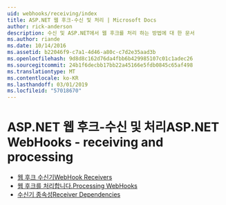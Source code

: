 ```yaml
---
uid: webhooks/receiving/index
title: ASP.NET 웹 후크-수신 및 처리 | Microsoft Docs
author: rick-anderson
description: 수신 및 ASP.NET에서 웹 후크를 처리 하는 방법에 대 한 문서
ms.author: riande
ms.date: 10/14/2016
ms.assetid: b22046f9-c7a1-4d46-a80c-c7d2e35aad3b
ms.openlocfilehash: 9d8d8c162d76da4fbb6b429985107c01c1adec26
ms.sourcegitcommit: 24b1f6decbb17bb22a45166e5fdb0845c65af498
ms.translationtype: MT
ms.contentlocale: ko-KR
ms.lasthandoff: 03/01/2019
ms.locfileid: "57018670"
---
```

# <a name="aspnet-webhooks---receiving-and-processing"></a><span data-ttu-id="ecbd6-103">ASP.NET 웹 후크-수신 및 처리</span><span class="sxs-lookup"><span data-stu-id="ecbd6-103">ASP.NET WebHooks - receiving and processing</span></span>

* [<span data-ttu-id="ecbd6-104">웹 후크 수신기</span><span class="sxs-lookup"><span data-stu-id="ecbd6-104">WebHook Receivers</span></span>](receivers.md)
* [<span data-ttu-id="ecbd6-105">웹 후크를 처리합니다.</span><span class="sxs-lookup"><span data-stu-id="ecbd6-105">Processing WebHooks</span></span>](handlers.md)
* [<span data-ttu-id="ecbd6-106">수신기 종속성</span><span class="sxs-lookup"><span data-stu-id="ecbd6-106">Receiver Dependencies</span></span>](dependencies.md)
